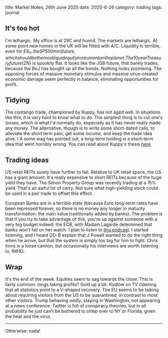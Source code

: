 title: Market Notes, 26th June 2020
date: 2020-6-26
category: trading
tags: journal

## It's too hot

I'm lethargic. My office is at 29C and humid. The markets are lethargic. 
At some point new homes in the UK will be fitted with A/C.
Liquidity is terrible, even for $ES_F, the SP 500 mini future, which should be the most liquid equity instrument on the planet.
The 10 year Treasury future ($ZN) is spookily flat. 
It looks like the JGB future, that barely trades, because the BoJ has bought up all the bonds.
Nothing looks promising. The opposing forces of massive monetary stimulus and massive virus-created economic damage seem perfectly in balance, eliminating opportunities for profit.

## Tidying

The contango trade, championed by Kuppy, has not aged well.
In situations like this, it is very hard to know what to do.
The simplest thing is to cut one's losses, which is what I'd normally do, 
especially as it has never really made any money.
The alternative, though is to write some short-dated calls, to alleviate the short term pain, 
get some income, and keep the trade idea alive.
I 
A some wag has pointed out, a long-term holding is a short-term idea that went horribly wrong.
You can read about Kuppy's thesis [here](https://adventuresincapitalism.com/2020/03/19/crude-contango/).

## Trading ideas

US retail REITs surely have further to fall. Relative to UK retail space, the US has a giant amount.
It's really expensive to short REITs because of the huge yield they have. 
The Simon Property Group was recently trading at a 15% yield. 
That's an awful lot of carry.
Not sure what high-yielding stock could be used in a pair trade to offset this effect.


European Banks are in a terrible state (because Euro long-term rates have been repressed forever, so there is no money any longer in maturity transformation: the main value traditionally added by banks). 
The problem is that if you try to take advantage of this, you're up against someone with a very big budget indeed:
the ECB, with Madam Lagarde determined that banks won't fail on her watch. 
I plan to listen to [this podcast](https://quoththeraven.podbean.com/e/quoth-the-raven-203-danielle-dimartino-booth/). I started listening, and I heard DD-B explain that J Powell wanted to do the right thing when he arrive, but that the system is simply too big for him to fight. Chris Irons is a loose cannon, but occasionally his interviews are worth listening to, IMHO.

## Wrap

It's the end of the week. 
Equities seem to sag towards the close.
This is fairly common: longs taking profits?
Gold up a bit.
Kudlow on TV claiming that all statistics point to a V-shaped recovery.
The EU seems to be talking about requiring visitors from the US to be quarantined, in contrast to most other visitors.
Trump behaving oddly: staying in Washington, not appearing at a news conference: Twitter is full of conspiracy theories, but in all probability he just can't be bothered to shlep over to NY or Florida, given the heat and the virus.


---

Otherwise: nada!